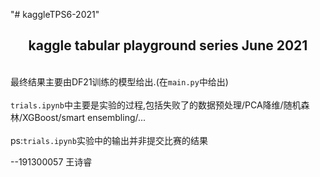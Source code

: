 "# kaggleTPS6-2021" 
## <center>kaggle tabular playground series June 2021</center>
<br>最终结果主要由DF21训练的模型给出.(在`main.py`中给出)</br>
<br>`trials.ipynb`中主要是实验的过程,包括失败了的数据预处理/PCA降维/随机森林/XGBoost/smart ensembling/...</br>
<br>ps:`trials.ipynb`实验中的输出并非提交比赛的结果</br>

--191300057 王诗睿
